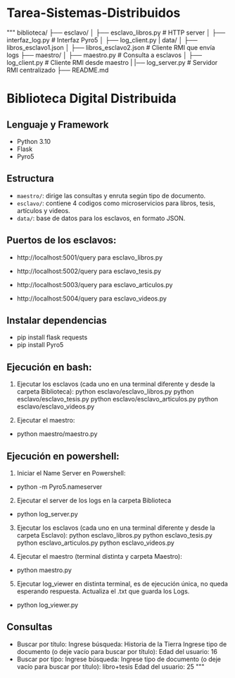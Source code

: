 # Tarea-Sistemas-Distribuidos
"""
biblioteca/
├── esclavo/
│   ├── esclavo_libros.py         # HTTP server
│   ├── interfaz_log.py           # Interfaz Pyro5
│   ├── log_client.py
|    data/
│       ├── libros_esclavo1.json
│       ├── libros_esclavo2.json             # Cliente RMI que envía logs
├── maestro/
│   ├── maestro.py                # Consulta a esclavos
│   ├── log_client.py             # Cliente RMI desde maestro
|
|── log_server.py             # Servidor RMI centralizado
├── README.md   


# Biblioteca Digital Distribuida

## Lenguaje y Framework
- Python 3.10
- Flask
- Pyro5

## Estructura
- `maestro/`: dirige las consultas y enruta según tipo de documento.
- `esclavo/`: contiene 4 codigos como microservicios para libros, tesis, artículos y videos.
- `data/`: base de datos para los esclavos, en formato JSON.

## Puertos de los esclavos:
-   http://localhost:5001/query para esclavo_libros.py

-   http://localhost:5002/query para esclavo_tesis.py

-   http://localhost:5003/query para esclavo_articulos.py

-   http://localhost:5004/query para esclavo_videos.py

## Instalar dependencias
-   pip install flask requests
-   pip install Pyro5

## Ejecución en bash:
1. Ejecutar los esclavos (cada uno en una terminal diferente y desde la carpeta Biblioteca):
python esclavo/esclavo_libros.py
python esclavo/esclavo_tesis.py
python esclavo/esclavo_articulos.py
python esclavo/esclavo_videos.py

2. Ejecutar el maestro:
-   python maestro/maestro.py

## Ejecución en powershell:
1. Iniciar el Name Server en Powershell:
-   python -m Pyro5.nameserver

2. Ejecutar el server de los logs en la carpeta Biblioteca
- python log_server.py

3. Ejecutar los esclavos (cada uno en una terminal diferente y desde la carpeta Esclavo):
python esclavo_libros.py
python esclavo_tesis.py
python esclavo_articulos.py
python esclavo_videos.py


4. Ejecutar el maestro (terminal distinta y carpeta Maestro):
-   python maestro.py

5. Ejecutar log_viewer en distinta terminal, es de ejecución única, no queda esperando respuesta. Actualiza el .txt que guarda los Logs.
-   python log_viewer.py
## Consultas 
- Buscar por título:
    Ingrese búsqueda: Historia de la Tierra
    Ingrese tipo de documento (o deje vacío para buscar por título):
    Edad del usuario: 16
- Buscar por tipo:
    Ingrese búsqueda:
    Ingrese tipo de documento (o deje vacío para buscar por título): libro+tesis
    Edad del usuario: 25
"""

